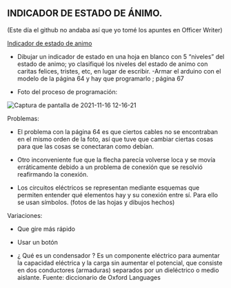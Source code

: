 ## INDICADOR DE ESTADO DE ÁNIMO.

(Este día el github no andaba así que yo tomé los apuntes en Officer Writer)

[Indicador de estado de animo](https://github.com/jjksimp/arduino/blob/main/indicador_de_animo.ino)

- Dibujar un indicador de estado en una hoja en blanco con 5 “niveles” del estado de animo; yo clasifiqué los niveles del estado de animo con caritas felices, tristes, etc, en lugar de escribir.
-Armar el arduino con el modelo de la página 64 y hay que programarlo ; página 67

- Foto del proceso de programación:

![Captura de pantalla de 2021-11-16 12-16-21](https://user-images.githubusercontent.com/90753482/144024450-2d04f4c6-7fc2-4944-828d-390a5d951864.png)

Problemas:

- El problema con la página 64 es que ciertos cables no se encontraban en el mismo orden de la foto, así que tuve que cambiar ciertas cosas para que las cosas se conectaran como debían.
- Otro inconveniente fue que la flecha parecía volverse loca y se movía erráticamente debido a un problema de conexión que se resolvió reafirmando la conexión.

- Los circuitos eléctricos se representan mediante esquemas que permiten entender qué elementos hay y su conexión entre sí. Para ello se usan símbolos.
(fotos de las hojas y dibujos hechos)

Variaciones:
- Que gire más rápido
- Usar un botón

- ¿ Qué es un condensador ?
Es un componente eléctrico para aumentar la capacidad eléctrica y la carga sin aumentar el potencial, que consiste en dos conductores (armaduras) separados por un dieléctrico o medio aislante.
Fuente: diccionario de Oxford Languages


